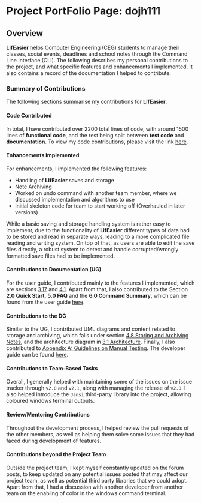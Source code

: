 # Project PortFolio Page: dojh111

## Overview
**LifEasier** helps Computer Engineering (CEG) students to manage their classes, social events, deadlines and school notes 
through the Command Line Interface (CLI).
The following describes my personal contributions to the project, and what specific features and enhancements I 
implemented. It also contains a record of the documentation I helped to contribute.

### Summary of Contributions
The following sections summarise my contributions for **LifEasier**.

#### Code Contributed
In total, I have contributed over 2200 total lines of code, with around 1500 lines of **functional code**, and the rest 
being split between **test code** and **documentation**. To view my code contributions, please visit the link [here](https://nus-cs2113-ay2021s1.github.io/tp-dashboard/#breakdown=true&search=&sort=groupTitle&sortWithin=title&since=2020-09-27&timeframe=commit&mergegroup=&groupSelect=groupByRepos&checkedFileTypes=docs~functional-code~test-code~other&tabOpen=true&tabType=authorship&tabAuthor=dojh111&tabRepo=AY2021S1-CS2113T-W13-4%2Ftp%5Bmaster%5D&authorshipIsMergeGroup=false&authorshipFileTypes=docs~functional-code~test-code~other).

#### Enhancements Implemented
For enhancements, I implemented the following features:
* Handling of **LifEasier** saves and storage
* Note Archiving
* Worked on undo command with another team member, where we discussed implementation and algorithms to use
* Initial skeleton code for team to start working off (Overhauled in later versions)

While a basic saving and storage handling system is rather easy to implement, due to the functionality of **LifEasier** 
different types of data had to be stored and read in separate ways, leading to a more complicated file reading and writing system.
On top of that, as users are able to edit the save files directly, a robust system to detect and handle corrupted/wrongly formatted 
save files had to be implemented.

#### Contributions to Documentation (UG)
For the user guide, I contributed mainly to the features I implemented, which are sections [3.17](https://ay2021s1-cs2113t-w13-4.github.io/tp/UserGuide#317-archiving-notes-archive) 
and [4.1](https://ay2021s1-cs2113t-w13-4.github.io/tp/UserGuide#41-storing-data). Apart from that, I also contributed to the 
Section **2.0 Quick Start**, **5.0 FAQ** and the **6.0 Command Summary**, which can be found from the user guide [here](https://ay2021s1-cs2113t-w13-4.github.io/tp/UserGuide).

#### Contributions to the DG
Similar to the UG, I contributed UML diagrams and content related to storage and archiving, which falls under section 
[4.8 Storing and Archiving Notes](https://ay2021s1-cs2113t-w13-4.github.io/tp/DeveloperGuide#48-storing-and-archiving-notes), 
and the architecture diagram in [3.1 Architecture](https://ay2021s1-cs2113t-w13-4.github.io/tp/DeveloperGuide#31-architecture). Finally, I also contributed to 
[Appendix A: Guidelines on Manual Testing](https://ay2021s1-cs2113t-w13-4.github.io/tp/DeveloperGuide#appendix-a-guidelines-on-manual-testing). 
The developer guide can be found [here](https://ay2021s1-cs2113t-w13-4.github.io/tp/DeveloperGuide).

#### Contributions to Team-Based Tasks
Overall, I generally helped with maintaining some of the issues on the issue tracker through `v2.0` and `v2.1`, along with managing
the release of `v2.0`. I also helped introduce the `Jansi` third-party library into the project, allowing coloured windows terminal outputs.

#### Review/Mentoring Contributions
Throughout the development process, I helped review the pull requests of the other members, as well as helping them solve 
some issues that they had faced during development of features.

#### Contributions beyond the Project Team
Outside the project team, I kept myself constantly updated on the forum posts, to keep updated on any potential issues posted that 
may affect our project team, as well as potential third party libraries that we could adopt. Apart from that, I had a discussion with 
another developer from another team on the enabling of color in the windows command terminal.